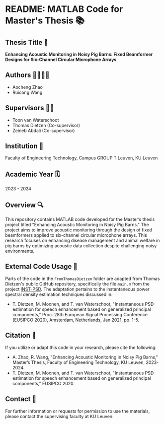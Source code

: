 # README: MATLAB Code for Master's Thesis 📚

## Thesis Title 📖
**Enhancing Acoustic Monitoring in Noisy Pig Barns: Fixed Beamformer Designs for Six-Channel Circular Microphone Arrays**

## Authors 👩‍🎓👨‍🎓
- Aocheng Zhao
- Ruicong Wang

## Supervisors 👨‍🏫
- Toon van Waterschoot
- Thomas Dietzen (Co-supervisor)
- Zeineb Abdali (Co-supervisor)

## Institution 🏫
Faculty of Engineering Technology, Campus GROUP T Leuven, KU Leuven

## Academic Year 🗓️
2023 - 2024

## Overview 🔍
This repository contains MATLAB code developed for the Master’s thesis project titled "Enhancing Acoustic Monitoring in Noisy Pig Barns." The project aims to improve acoustic monitoring through the design of fixed beamformers applied to six-channel circular microphone arrays. This research focuses on enhancing disease management and animal welfare in pig barns by optimizing acoustic data collection despite challenging noisy environments.

## External Code Usage 🔗
Parts of the code in the `FromThomasDietzen` folder are adapted from Thomas Dietzen's public GitHub repository, specifically the file `main.m` from the project [INST-PSD](https://github.com/tdietzen/INST-PSD). The adaptation pertains to the instantaneous power spectral density estimation techniques discussed in:
- T. Dietzen, M. Moonen, and T. van Waterschoot, "Instantaneous PSD estimation for speech enhancement based on generalized principal components," Proc. 28th European Signal Processing Conference (EUSIPCO 2020), Amsterdam, Netherlands, Jan 2021, pp. 1-5.

## Citation 📄
If you utilize or adapt this code in your research, please cite the following:
- A. Zhao, R. Wang, "Enhancing Acoustic Monitoring in Noisy Pig Barns," Master’s Thesis, Faculty of Engineering Technology, KU Leuven, 2023-2024.
- T. Dietzen, M. Moonen, and T. van Waterschoot, "Instantaneous PSD estimation for speech enhancement based on generalized principal components," EUSIPCO 2020.

## Contact 📧
For further information or requests for permission to use the materials, please contact the supervising faculty at KU Leuven.
